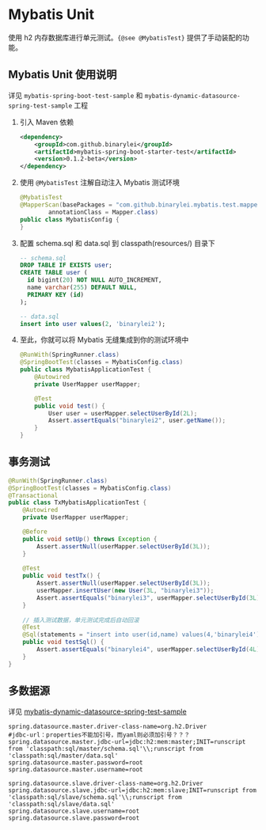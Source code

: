 # Mybatis Unit

使用 h2 内存数据库进行单元测试。`{@see @MybatisTest}` 提供了手动装配的功能。

## Mybatis Unit 使用说明

详见 `mybatis-spring-boot-test-sample` 和 `mybatis-dynamic-datasource-spring-test-sample` 工程

1. 引入 Maven 依赖

    ```xml
    <dependency>
        <groupId>com.github.binarylei</groupId>
        <artifactId>mybatis-spring-boot-starter-test</artifactId>
        <version>0.1.2-beta</version>
    </dependency>
    ```

2. 使用 `@MybatisTest` 注解自动注入 Mybatis 测试环境

    ```java
    @MybatisTest
    @MapperScan(basePackages = "com.github.binarylei.mybatis.test.mapper",
            annotationClass = Mapper.class)
    public class MybatisConfig {
    }
    ```

3. 配置 schema.sql 和 data.sql 到 classpath(resources/) 目录下

    ```sql
    -- schema.sql
    DROP TABLE IF EXISTS user;
    CREATE TABLE user (
      id bigint(20) NOT NULL AUTO_INCREMENT,
      name varchar(255) DEFAULT NULL,
      PRIMARY KEY (id)
    );
    
    -- data.sql
    insert into user values(2, 'binarylei2');
    ```

4. 至此，你就可以将 Mybatis 无缝集成到你的测试环境中

    ```java
    @RunWith(SpringRunner.class)
    @SpringBootTest(classes = MybatisConfig.class)
    public class MybatisApplicationTest {
        @Autowired
        private UserMapper userMapper;
    
        @Test
        public void test() {
            User user = userMapper.selectUserById(2L);
            Assert.assertEquals("binarylei2", user.getName());
        }
    }
    ```

## 事务测试

```java
@RunWith(SpringRunner.class)
@SpringBootTest(classes = MybatisConfig.class)
@Transactional
public class TxMybatisApplicationTest {
    @Autowired
    private UserMapper userMapper;

    @Before
    public void setUp() throws Exception {
        Assert.assertNull(userMapper.selectUserById(3L));
    }
    
    @Test
    public void testTx() {
        Assert.assertNull(userMapper.selectUserById(3L));
        userMapper.insertUser(new User(3L, "binarylei3"));
        Assert.assertEquals("binarylei3", userMapper.selectUserById(3L).getName());
    }
    
    // 插入测试数据，单元测试完成后自动回滚
    @Test
    @Sql(statements = "insert into user(id,name) values(4,'binarylei4')")
    public void testSql() {
        Assert.assertEquals("binarylei4", userMapper.selectUserById(4L).getName());
    }
}
```

## 多数据源

详见 [mybatis-dynamic-datasource-spring-test-sample](<https://github.com/binarylei/spring-boot-test-extend/tree/main/spring-boot-test-extend-samples/data-jdbc-spring-boot-test-sample>)

```properties
spring.datasource.master.driver-class-name=org.h2.Driver
#jdbc-url：properties不能加引号，而yaml则必须加引号？？？
spring.datasource.master.jdbc-url=jdbc:h2:mem:master;INIT=runscript from 'classpath:sql/master/schema.sql'\\;runscript from 'classpath:sql/master/data.sql'
spring.datasource.master.password=root
spring.datasource.master.username=root

spring.datasource.slave.driver-class-name=org.h2.Driver
spring.datasource.slave.jdbc-url=jdbc:h2:mem:slave;INIT=runscript from 'classpath:sql/slave/schema.sql'\\;runscript from 'classpath:sql/slave/data.sql'
spring.datasource.slave.username=root
spring.datasource.slave.password=root
```
